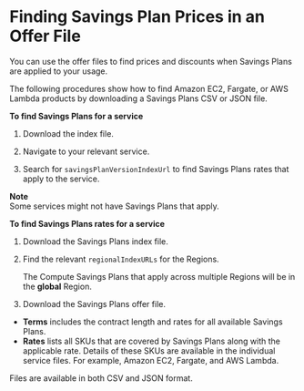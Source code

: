 # Finding Savings Plan Prices in an Offer File<a name="sp-offer-file"></a>

You can use the offer files to find prices and discounts when Savings Plans are applied to your usage\.

The following procedures show how to find Amazon EC2, Fargate, or AWS Lambda products by downloading a Savings Plans CSV or JSON file\.<a name="find-sp-procedure"></a>

**To find Savings Plans for a service**

1. Download the index file\.

1. Navigate to your relevant service\.

1. Search for `savingsPlanVersionIndexUrl` to find Savings Plans rates that apply to the service\.

**Note**  
Some services might not have Savings Plans that apply\.<a name="find-sp-rates"></a>

**To find Savings Plans rates for a service**

1. Download the Savings Plans index file\.

1. Find the relevant `regionalIndexURLs` for the Regions\.

   The Compute Savings Plans that apply across multiple Regions will be in the **global** Region\.

1. Download the Savings Plans offer file\.
+ **Terms** includes the contract length and rates for all available Savings Plans\.
+ **Rates** lists all SKUs that are covered by Savings Plans along with the applicable rate\. Details of these SKUs are available in the individual service files\. For example, Amazon EC2, Fargate, and AWS Lambda\.

Files are available in both CSV and JSON format\.
